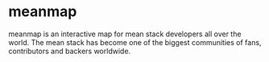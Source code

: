# meanmap
meanmap is an interactive map for mean stack developers all over the world. The mean stack has become one of the biggest communities of fans, contributors and backers worldwide.
